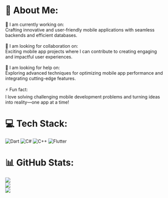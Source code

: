 # 💫 About Me:
🔭 I am currently working on: <br>Crafting innovative and user-friendly mobile applications with seamless backends and efficient databases.<br><br>👯 I am looking for collaboration on:<br>Exciting mobile app projects where I can contribute to creating engaging and impactful user experiences.<br><br>🤝 I am looking for help on:<br>Exploring advanced techniques for optimizing mobile app performance and integrating cutting-edge features.<br><br>⚡ Fun fact:<br>I love solving challenging mobile development problems and turning ideas into reality—one app at a time!


# 💻 Tech Stack:
![Dart](https://img.shields.io/badge/dart-%230175C2.svg?style=for-the-badge&logo=dart&logoColor=white) ![C#](https://img.shields.io/badge/c%23-%23239120.svg?style=for-the-badge&logo=csharp&logoColor=white) ![C++](https://img.shields.io/badge/c++-%2300599C.svg?style=for-the-badge&logo=c%2B%2B&logoColor=white) ![Flutter](https://img.shields.io/badge/Flutter-%2302569B.svg?style=for-the-badge&logo=Flutter&logoColor=white)
# 📊 GitHub Stats:
![](https://github-readme-stats.vercel.app/api?username=Abd-Ulrahman-nesreen&theme=dark&hide_border=false&include_all_commits=true&count_private=true)<br/>
![](https://github-readme-streak-stats.herokuapp.com/?user=Abd-Ulrahman-nesreen&theme=dark&hide_border=false)<br/>
![](https://github-readme-stats.vercel.app/api/top-langs/?username=Abd-Ulrahman-nesreen&theme=dark&hide_border=false&include_all_commits=true&count_private=true&layout=compact)

<!-- Proudly created with GPRM ( https://gprm.itsvg.in ) -->

